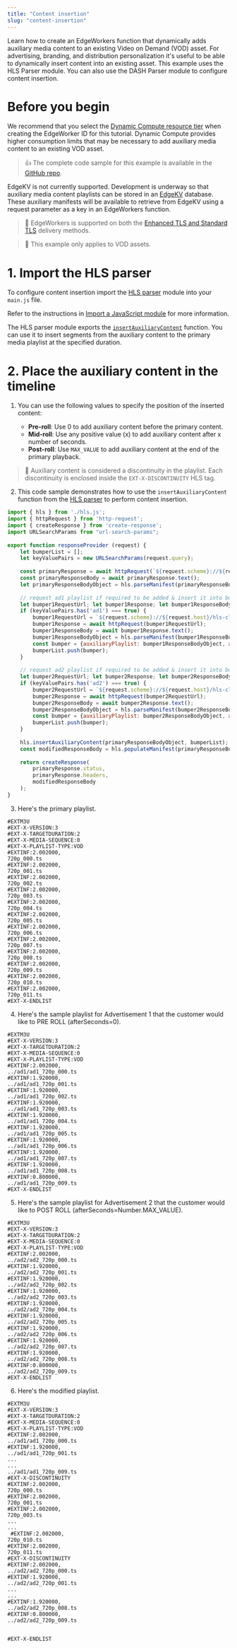 ```yaml
---
title: "Content insertion"
slug: "content-insertion"
---
```

Learn how to create an EdgeWorkers function that dynamically adds auxiliary media content to an existing Video on Demand (VOD) asset. For advertising, branding, and distribution personalization it's useful to be able to dynamically insert content into an existing asset. This example uses the HLS Parser module. You can also use the DASH Parser module to configure content insertion.

# Before you begin

We recommend that you select the [Dynamic Compute resource tier](select-a-resource-tier.md) when creating the EdgeWorker ID for this tutorial. Dynamic Compute provides higher consumption limits that may be necessary to add auxiliary media content to an existing VOD asset.

> 👍 The complete code sample for this example is available in the [GitHub repo](https://github.com/akamai/edgeworkers-examples/tree/master/delivery/media).

EdgeKV is not currently supported. Development is underway so that auxiliary media content playlists can be stored in an [EdgeKV](https://techdocs.akamai.com/edgekv/docs) database. These auxiliary manifests will be available to retrieve from EdgeKV using a request parameter as a key in an EdgeWorkers function.

> 📘 EdgeWorkers is supported on both the [Enhanced TLS  and Standard TLS](https://techdocs.akamai.com/property-mgr/docs/prepare-your-edge-certificates#understand-the-levels-of-security) delivery methods.

> 📘 This example only applies to VOD assets.

# 1. Import the HLS parser

To configure  content insertion import the [HLS parser](hls-parser.md) module into your `main.js` file.

Refer to the instructions in [Import a JavaScript module](import-a-javascript-module.md) for more information.

The HLS parser module exports the [`insertAuxiliaryContent`](hls-parser.md#insertauxiliarycontent) function. You can use it to insert segments from the auxiliary content to the primary media playlist at the specified duration.

# 2. Place the auxiliary content in the timeline

1. You can use the following values to specify the position of the inserted content:

   - **Pre-roll**: Use 0 to add auxiliary content before the primary content.
   - **Mid-roll**: Use any positive value (x) to add auxiliary content after x number of seconds.
   - **Post-roll**: Use `MAX_VALUE` to add auxiliary content at the end of the primary playback.

> 📘 Auxiliary content is considered a discontinuity in the playlist. Each discontinuity is enclosed inside the `EXT-X-DISCONTINUITY` HLS tag.

2. This code sample demonstrates how to use the `insertAuxiliaryContent` function from the [HLS parser](hls-parser.md) to perform content insertion.

```javascript main.js
import { hls } from './hls.js';
import { httpRequest } from 'http-request';
import { createResponse } from 'create-response';
import URLSearchParams from "url-search-params";
 
export function responseProvider (request) {
    let bumperList = [];
    let keyValuePairs = new URLSearchParams(request.query);
     
    const primaryResponse = await httpRequest(`${request.scheme}://${request.host}${request.path}`);
    const primaryResponseBody = await primaryResponse.text();
    let primaryResponseBodyObject = hls.parseManifest(primaryResponseBody);
 
    // request ad1 playlist if required to be added & insert it into bumperList having bumper objects
    let bumper1RequestUrl; let bumper1Response; let bumper1ResponseBody; let bumper1ResponseBodyObject;
    if (keyValuePairs.has('ad1') === true) {
        bumper1RequestUrl = `${request.scheme}://${request.host}/hls-clear/rkalra/bumper/ad1/ad1_720p.m3u8?cns=1`;
        bumper1Response = await httpRequest(bumper1RequestUrl);
        bumper1ResponseBody = await bumper1Response.text();
        bumper1ResponseBodyObject = hls.parseManifest(bumper1ResponseBody);
        const bumper = {auxiliaryPlaylist: bumper1ResponseBodyObject, afterSeconds: keyValuePairs.get('ad1')};
        bumperList.push(bumper);
    }
 
    // request ad2 playlist if required to be added & insert it into bumperList having bumper objects
    let bumper2RequestUrl; let bumper2Response; let bumper2ResponseBody; let bumper2ResponseBodyObject;
    if (keyValuePairs.has('ad2') === true) {
        bumper2RequestUrl = `${request.scheme}://${request.host}/hls-clear/rkalra/bumper/ad2/ad2_720p.m3u8?cns=1`;
        bumper2Response = await httpRequest(bumper2RequestUrl);
        bumper2ResponseBody = await bumper2Response.text();
        bumper2ResponseBodyObject = hls.parseManifest(bumper2ResponseBody);
        const bumper = {auxiliaryPlaylist: bumper2ResponseBodyObject, afterSeconds: keyValuePairs.get('ad2')};
        bumperList.push(bumper);
    }
 
    hls.insertAuxiliaryContent(primaryResponseBodyObject, bumperList);
    const modifiedResponseBody = hls.populateManifest(primaryResponseBodyObject);
 
    return createResponse(
        primaryResponse.status,
        primaryResponse.headers,
        modifiedResponseBody
    );
}
```

3. Here's the primary playlist.

```text Primary playlist
#EXTM3U
#EXT-X-VERSION:3
#EXT-X-TARGETDURATION:2
#EXT-X-MEDIA-SEQUENCE:0
#EXT-X-PLAYLIST-TYPE:VOD
#EXTINF:2.002000,
720p_000.ts
#EXTINF:2.002000,
720p_001.ts
#EXTINF:2.002000,
720p_002.ts
#EXTINF:2.002000,
720p_003.ts
#EXTINF:2.002000,
720p_004.ts
#EXTINF:2.002000,
720p_005.ts
#EXTINF:2.002000,
720p_006.ts
#EXTINF:2.002000,
720p_007.ts
#EXTINF:2.002000,
720p_008.ts
#EXTINF:2.002000,
720p_009.ts
#EXTINF:2.002000,
720p_010.ts
#EXTINF:2.002000,
720p_011.ts
#EXT-X-ENDLIST
```

4. Here's the sample playlist for Advertisement 1 that the customer would like to PRE ROLL (afterSeconds=0).

```text Ad1 playlist
#EXTM3U
#EXT-X-VERSION:3
#EXT-X-TARGETDURATION:2
#EXT-X-MEDIA-SEQUENCE:0
#EXT-X-PLAYLIST-TYPE:VOD
#EXTINF:2.002000,
../ad1/ad1_720p_000.ts
#EXTINF:1.920000,
../ad1/ad1_720p_001.ts
#EXTINF:1.920000,
../ad1/ad1_720p_002.ts
#EXTINF:1.920000,
../ad1/ad1_720p_003.ts
#EXTINF:1.920000,
../ad1/ad1_720p_004.ts
#EXTINF:1.920000,
../ad1/ad1_720p_005.ts
#EXTINF:1.920000,
../ad1/ad1_720p_006.ts
#EXTINF:1.920000,
../ad1/ad1_720p_007.ts
#EXTINF:1.920000,
../ad1/ad1_720p_008.ts
#EXTINF:0.800000,
../ad1/ad1_720p_009.ts
#EXT-X-ENDLIST
```

5. Here's the sample playlist for Advertisement 2 that the customer would like to POST ROLL (afterSeconds=Number.MAX_VALUE).

```text Ad2 playlist
#EXTM3U
#EXT-X-VERSION:3
#EXT-X-TARGETDURATION:2
#EXT-X-MEDIA-SEQUENCE:0
#EXT-X-PLAYLIST-TYPE:VOD
#EXTINF:2.002000,
../ad2/ad2_720p_000.ts
#EXTINF:1.920000,
../ad2/ad2_720p_001.ts
#EXTINF:1.920000,
../ad2/ad2_720p_002.ts
#EXTINF:1.920000,
../ad2/ad2_720p_003.ts
#EXTINF:1.920000,
../ad2/ad2_720p_004.ts
#EXTINF:1.920000,
../ad2/ad2_720p_005.ts
#EXTINF:1.920000,
../ad2/ad2_720p_006.ts
#EXTINF:1.920000,
../ad2/ad2_720p_007.ts
#EXTINF:1.920000,
../ad2/ad2_720p_008.ts
#EXTINF:0.800000,
../ad2/ad2_720p_009.ts
#EXT-X-ENDLIST
```

6. Here's the modified playlist.

```text Modified playlist
#EXTM3U
#EXT-X-VERSION:3
#EXT-X-TARGETDURATION:2
#EXT-X-MEDIA-SEQUENCE:0
#EXT-X-PLAYLIST-TYPE:VOD
#EXTINF:2.002000,
../ad1/ad1_720p_000.ts
#EXTINF:1.920000,
../ad1/ad1_720p_001.ts
...
...
../ad1/ad1_720p_009.ts
#EXT-X-DISCONTINUITY
#EXTINF:2.002000,
720p_000.ts
#EXTINF:2.002000,
720p_001.ts
#EXTINF:2.002000,
720p_003.ts
...
...
 #EXTINF:2.002000,
720p_010.ts
#EXTINF:2.002000,
720p_011.ts
#EXT-X-DISCONTINUITY
#EXTINF:2.002000,
../ad2/ad2_720p_000.ts
#EXTINF:1.920000,
../ad2/ad2_720p_001.ts
...
...
#EXTINF:1.920000,
../ad2/ad2_720p_008.ts
#EXTINF:0.800000,
../ad2/ad2_720p_009.ts


#EXT-X-ENDLIST
```
